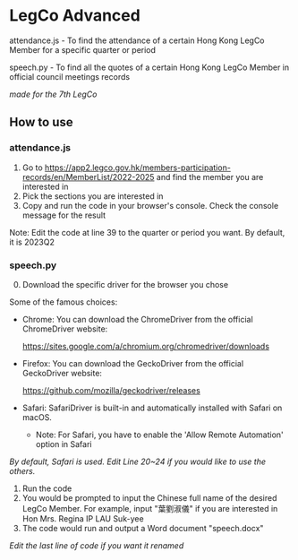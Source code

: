 # LegCo Advanced
attendance.js - To find the attendance of a certain Hong Kong LegCo Member for a specific quarter or period

speech.py - To find all the quotes of a certain Hong Kong LegCo Member in official council meetings records

_made for the 7th LegCo_

## How to use 

### attendance.js
1. Go to https://app2.legco.gov.hk/members-participation-records/en/MemberList/2022-2025 and find the member you are interested in
2. Pick the sections you are interested in
3. Copy and run the code in your browser's console. Check the console message for the result

Note: Edit the code at line 39 to the quarter or period you want. By default, it is 2023Q2

### speech.py
0. Download the specific driver for the browser you chose
   
Some of the famous choices:
* Chrome: You can download the ChromeDriver from the official ChromeDriver website:

  https://sites.google.com/a/chromium.org/chromedriver/downloads
* Firefox: You can download the GeckoDriver from the official GeckoDriver website:

  https://github.com/mozilla/geckodriver/releases
* Safari: SafariDriver is built-in and automatically installed with Safari on macOS.
  * Note: For Safari, you have to enable the 'Allow Remote Automation' option in Safari
    
_By default, Safari is used. Edit Line 20~24 if you would like to use the others._
1. Run the code
2. You would be prompted to input the Chinese full name of the desired LegCo Member. For example, input "葉劉淑儀" if you are interested in Hon Mrs. Regina IP LAU Suk-yee
3. The code would run and output a Word document "speech.docx"
   
_Edit the last line of code if you want it renamed_
